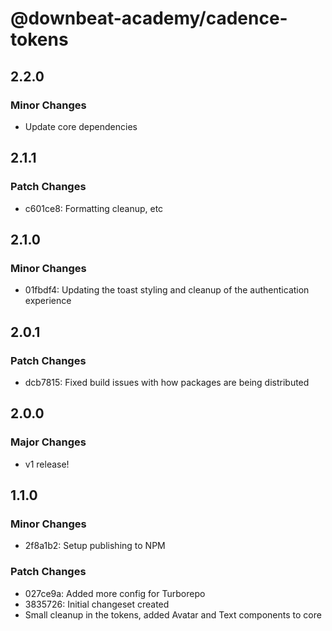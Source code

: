 # @downbeat-academy/cadence-tokens

## 2.2.0

### Minor Changes

- Update core dependencies

## 2.1.1

### Patch Changes

- c601ce8: Formatting cleanup, etc

## 2.1.0

### Minor Changes

- 01fbdf4: Updating the toast styling and cleanup of the authentication experience

## 2.0.1

### Patch Changes

- dcb7815: Fixed build issues with how packages are being distributed

## 2.0.0

### Major Changes

- v1 release!

## 1.1.0

### Minor Changes

- 2f8a1b2: Setup publishing to NPM

### Patch Changes

- 027ce9a: Added more config for Turborepo
- 3835726: Initial changeset created
- Small cleanup in the tokens, added Avatar and Text components to core
